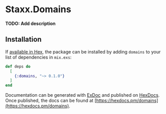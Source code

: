 # Staxx.Domains

**TODO: Add description**

## Installation

If [available in Hex](https://hex.pm/docs/publish), the package can be installed
by adding `domains` to your list of dependencies in `mix.exs`:

```elixir
def deps do
  [
    {:domains, "~> 0.1.0"}
  ]
end
```

Documentation can be generated with [ExDoc](https://github.com/elixir-lang/ex_doc)
and published on [HexDocs](https://hexdocs.pm). Once published, the docs can
be found at [https://hexdocs.pm/domains](https://hexdocs.pm/domains).

